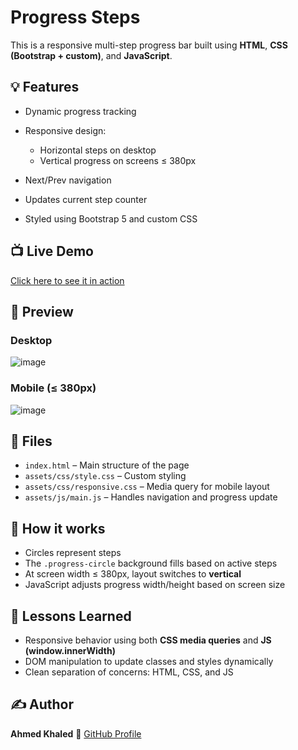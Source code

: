 # Progress Steps

This is a responsive multi-step progress bar built using **HTML**, **CSS (Bootstrap + custom)**, and **JavaScript**.

## 💡 Features

* Dynamic progress tracking
* Responsive design:

  * Horizontal steps on desktop
  * Vertical progress on screens ≤ 380px
* Next/Prev navigation
* Updates current step counter
* Styled using Bootstrap 5 and custom CSS

## 📺 Live Demo

[Click here to see it in action](https://ahmedkhaled2817.github.io/50-Project-HTML-CSS-JS/ProgressSteps/)

## 📸 Preview

### Desktop

![image](https://github.com/user-attachments/assets/8f0227e2-ea35-4117-b8d0-440fe485ce63)

### Mobile (≤ 380px)

![image](https://github.com/user-attachments/assets/8c93acc9-2ddc-4bc2-a518-677266da0f18)

## 📁 Files

* `index.html` – Main structure of the page
* `assets/css/style.css` – Custom styling
* `assets/css/responsive.css` – Media query for mobile layout
* `assets/js/main.js` – Handles navigation and progress update

## 🚀 How it works

* Circles represent steps
* The `.progress-circle` background fills based on active steps
* At screen width ≤ 380px, layout switches to **vertical**
* JavaScript adjusts progress width/height based on screen size

## 🧠 Lessons Learned

* Responsive behavior using both **CSS media queries** and **JS (window\.innerWidth)**
* DOM manipulation to update classes and styles dynamically
* Clean separation of concerns: HTML, CSS, and JS

## ✍️ Author

**Ahmed Khaled**
🔗 [GitHub Profile](https://github.com/AhmedKhaled2817)
